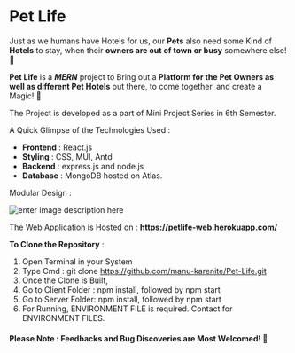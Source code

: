 
# Pet Life 

Just as we humans have Hotels for us, our **Pets** also need some Kind of **Hotels** to stay, when their **owners are out of town or busy** somewhere else! 🏨

**Pet Life** is a ***MERN*** project to Bring out a **Platform for the Pet Owners as well as different Pet Hotels** out there, to come together, and create a Magic! 💫

The Project is developed as a part of Mini Project Series in 6th Semester.

A Quick Glimpse of the Technologies Used  : 

* **Frontend**  : React.js
* **Styling** : CSS, MUI, Antd
* **Backend** : express.js and node.js
* **Database** : MongoDB hosted on Atlas.

Modular Design : 

![enter image description here](https://res.cloudinary.com/techbuy/image/upload/v1649958149/hfgcbd_dojeur.png)

The Web Application is Hosted on : **https://petlife-web.herokuapp.com/**

**To Clone the Repository** : 
1) Open Terminal in your System
2) Type Cmd : git clone https://github.com/manu-karenite/Pet-Life.git
3) Once the Clone is Built,
4) Go to Client Folder : npm install, followed by npm start
5) Go to Server Folder: npm install, followed by npm start
6) For Running, ENVIRONMENT FILE is required. Contact for ENVIRONMENT FILES.

#### Please Note : Feedbacks and Bug Discoveries are Most Welcomed! 🐹
